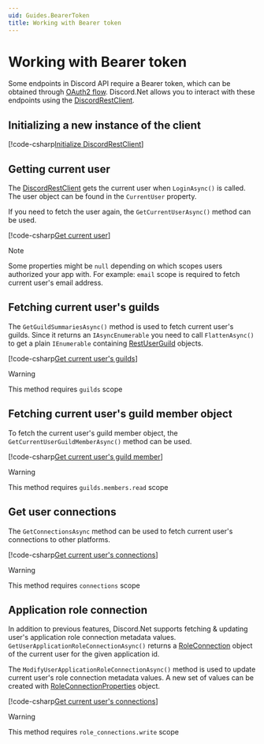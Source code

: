 ```yaml
---
uid: Guides.BearerToken
title: Working with Bearer token
---
```


# Working with Bearer token

Some endpoints in Discord API require a Bearer token, which can be obtained through [OAuth2 flow](https://discord.com/developers/docs/topics/oauth2). Discord.Net allows you to interact with these endpoints using the [DiscordRestClient].

## Initializing a new instance of the client
[!code-csharp[Initialize DiscordRestClient](samples/rest_client_init.cs)]

## Getting current user

The [DiscordRestClient] gets the current user when `LoginAsync()` is called. The user object can be found in the `CurrentUser` property.

If you need to fetch the user again, the `GetCurrentUserAsync()` method can be used.

[!code-csharp[Get current user](samples/current_user.cs)]

> [!NOTE]
> Some properties might be `null` depending on which scopes users authorized your app with.
> For example: `email` scope is required to fetch current user's email address.

## Fetching current user's guilds

The `GetGuildSummariesAsync()` method is used to fetch current user's guilds. Since it returns an `IAsyncEnumerable` you need to call `FlattenAsync()` to get a plain `IEnumerable` containing [RestUserGuild] objects.

[!code-csharp[Get current user's guilds](samples/current_user_guilds.cs)]

> [!WARNING]
> This method requires `guilds` scope

## Fetching current user's guild member object

To fetch the current user's guild member object, the `GetCurrentUserGuildMemberAsync()` method can be used. 

[!code-csharp[Get current user's guild member](samples/current_user_guild_member.cs)]

> [!WARNING]
> This method requires `guilds.members.read` scope

## Get user connections

The `GetConnectionsAsync` method can be used to fetch current user's connections to other platforms.

[!code-csharp[Get current user's connections](samples/current_user_connections.cs)]

> [!WARNING]
> This method requires `connections` scope

## Application role connection

In addition to previous features, Discord.Net supports fetching & updating user's application role connection metadata values. `GetUserApplicationRoleConnectionAsync()` returns a [RoleConnection] object of the current user for the given application id.

The `ModifyUserApplicationRoleConnectionAsync()` method is used to update current user's role connection metadata values. A new set of values can be created with [RoleConnectionProperties] object.

[!code-csharp[Get current user's connections](samples/app_role_connection.cs)]

> [!WARNING]
> This method requires `role_connections.write` scope



[DiscordRestClient]: xref:Discord.Rest.DiscordRestClient
[RestUserGuild]: xref:Discord.Rest.RestUserGuild
[RoleConnection]: xref:Discord.RoleConnection
[RoleConnectionProperties]: xref:Discord.RoleConnectionProperties
